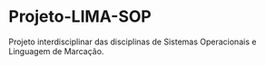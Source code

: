 # Projeto-LIMA-SOP
Projeto interdisciplinar das disciplinas de Sistemas Operacionais e Linguagem de Marcação.
